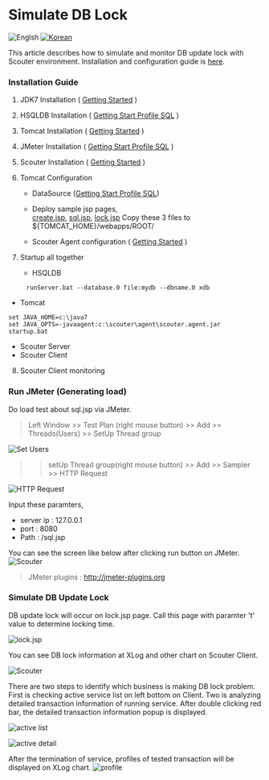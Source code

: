 # Simulate DB Lock
![Englsh](https://img.shields.io/badge/language-English-red.svg) [![Korean](https://img.shields.io/badge/language-Korean-blue.svg)](Simulate-DB-Lock_kr.md)

This article describes how to simulate and monitor DB update lock with Scouter environment. Installation and configuration guide is [here](../main/Getting-Start-Profile-SQL.md).

### Installation Guide
1. JDK7 Installation ( [Getting Started](../main/Getting-Started.md) )
2. HSQLDB Installation ( [Getting Start Profile SQL](../main/Getting-Start-Profile-SQL.md) )
3. Tomcat Installation ( [Getting Started](../main/Getting-Started.md) )
4. JMeter Installation ( [Getting Start Profile SQL](../main/Getting-Start-Profile-SQL.md) )
5. Scouter Installation ( [Getting Started](../main/Getting-Started.md) )
6. Tomcat Configuration
   - DataSource ([Getting Start Profile SQL](../main/Getting-Start-Profile-SQL.md))
   - Deploy sample jsp pages,  
   [create.jsp](https://github.com/scouter-project/scouter-help/blob/master/misc/test-jsp/create.jsp), [sql.jsp](https://github.com/scouter-project/scouter-help/blob/master/misc/test-jsp/sql.jsp), [lock.jsp](https://github.com/scouter-project/scouter-help/blob/master/misc/test-jsp/lock.jsp) Copy these 3 files to ${TOMCAT_HOME}/webapps/ROOT/

   - Scouter Agent configuration ( [Getting Started](./Getting-Started) )

7. Startup all together
   - HSQLDB
```
     runServer.bat --database.0 file:mydb --dbname.0 xdb
```
   - Tomcat
```
set JAVA_HOME=c:\java7
set JAVA_OPTS=-javaagent:c:\scouter\agent\scouter.agent.jar
startup.bat
```
   - Scouter Server
   - Scouter Client

8. Scouter Client monitoring

### Run JMeter (Generating load)
Do load test about sql.jsp via JMeter.

>Left Window >> Test Plan (right mouse button) >> Add >> Threads(Users) >> SetUp Thread group

![Set Users](../img/client/jmeter/set_users.png)

>> setUp Thread group(right mouse button) >> Add >> Sampler >> HTTP Request

![HTTP Request](../img/client/jmeter/http_request.png)

Input these paramters,

* server ip : 127.0.0.1
* port : 8080
* Path : /sql.jsp

You can see the screen like below after clicking run button on JMeter.
![Scouter](../img/client/jmeter/scouter_client.png)

> JMeter plugins : http://jmeter-plugins.org

### Simulate DB Update Lock
DB update lock will occur on lock.jsp page. Call this page with paramter 't' value to determine locking time.

![lock.jsp](../img/client/jmeter/lock.png)

You can see DB lock information at XLog and other chart on Scouter Client.

![Scouter](../img/client/jmeter/scouter_lock.png)

There are two steps to identify which business is making DB lock problem. First is checking active service list on left bottom on Client. Two is analyzing detailed transaction information of running service. After double clicking red bar, the detailed transaction information popup is displayed.

![active list](../img/client/jmeter/analyze_active_list.png) 

![active detail](../img/client/jmeter/analyze_active_detail.png)

After the termination of service, profiles of tested transaction will be displayed on XLog chart.
![profile](../img/client/jmeter/analyze_profile.png)
